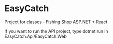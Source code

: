 # EasyCatch
Project for classes - Fishing Shop ASP.NET + React

If you want to run the API project, type dotnet run in EasyCatch.Api/EasyCatch.Web
